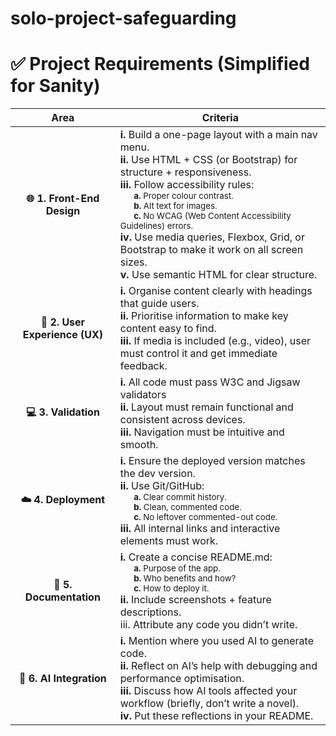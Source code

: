 # solo-project-safeguarding
# ✅ Project Requirements (Simplified for Sanity)


<center> 

| Area  | Criteria    |
| :---:	| --- |
| **🌐 1. Front-End Design** 	|  **i.**  Build a one-page layout with a main nav menu.<br>**ii.**  Use HTML + CSS (or Bootstrap) for structure + responsiveness.<br>**iii.**  Follow accessibility rules:<br><sub>&nbsp;&nbsp;&nbsp;&nbsp;&nbsp;&nbsp;**a.** Proper colour contrast.<br>&nbsp;&nbsp;&nbsp;&nbsp;&nbsp;&nbsp;**b.**  Alt text for images.<br>&nbsp;&nbsp;&nbsp;&nbsp;&nbsp;&nbsp;**c.**  No WCAG (Web Content Accessibility Guidelines) errors.</sub><br>**iv.**  Use media queries, Flexbox, Grid, or Bootstrap to make it work on all screen sizes.<br>**v.**  Use semantic HTML for clear structure.       |
| **🧠 2. User Experience (UX)**  	|   **i.**  Organise content clearly with headings that guide users.<br>**ii.**  Prioritise information to make key content easy to find.<br>**iii.**  If media is included (e.g., video), user must control it and get immediate feedback.	     |
| **💻 3. Validation**  	| **i.**  All code must pass W3C and Jigsaw validators<br>**ii.**  Layout must remain functional and consistent across devices.<br>**iii.** Navigation must be intuitive and smooth. 	      |
| **☁️ 4. Deployment** |  **i.**  Ensure the deployed version matches the dev version.<br>**ii.** Use Git/GitHub:<br><sub>&nbsp;&nbsp;&nbsp;&nbsp;&nbsp;&nbsp;**a.**  Clear commit history.<br>&nbsp;&nbsp;&nbsp;&nbsp;&nbsp;&nbsp;**b.**  Clean, commented code.<br>&nbsp;&nbsp;&nbsp;&nbsp;&nbsp;&nbsp;**c.**  No leftover commented-out code.</sub><br>**iii.**  All internal links and interactive elements must work.         |
|  **📄 5. Documentation** | **i.** Create a concise README.md:<br><sub>&nbsp;&nbsp;&nbsp;&nbsp;&nbsp;&nbsp;**a.**  Purpose of the app.<br>&nbsp;&nbsp;&nbsp;&nbsp;&nbsp;&nbsp;**b.**  Who benefits and how?<br>&nbsp;&nbsp;&nbsp;&nbsp;&nbsp;&nbsp;**c.**  How to deploy it.</sub><br>**ii.**  Include screenshots + feature descriptions.<br>iii.  Attribute any code you didn’t write.    |
| **🤖 6. AI Integration** | **i.**  Mention where you used AI to generate code.<br>**ii.**  Reflect on AI’s help with debugging and performance optimisation.<br>**iii.**  Discuss how AI tools affected your workflow (briefly, don’t write a novel).<br>**iv.**  Put these reflections in your README.       |

</center>





